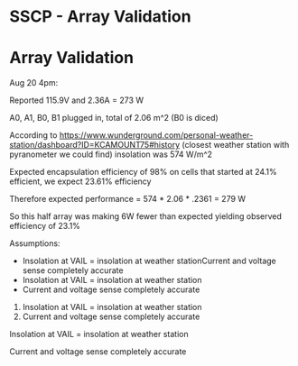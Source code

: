 # SSCP - Array Validation

# Array Validation

Aug 20 4pm:

Reported 115.9V and 2.36A = 273 W

A0, A1, B0, B1 plugged in, total of 2.06 m^2 (B0 is diced)

According to https://www.wunderground.com/personal-weather-station/dashboard?ID=KCAMOUNT75#history (closest weather station with pyranometer we could find) insolation was 574 W/m^2

Expected encapsulation efficiency of 98% on cells that started at 24.1% efficient, we expect 23.61% efficiency

Therefore expected performance = 574 * 2.06 * .2361 = 279 W

So this half array was making 6W fewer than expected yielding observed efficiency of 23.1%

Assumptions:

* Insolation at VAIL = insolation at weather stationCurrent and voltage sense completely accurate
* Insolation at VAIL = insolation at weather station
* Current and voltage sense completely accurate

1. Insolation at VAIL = insolation at weather station
2. Current and voltage sense completely accurate

Insolation at VAIL = insolation at weather station

Current and voltage sense completely accurate

